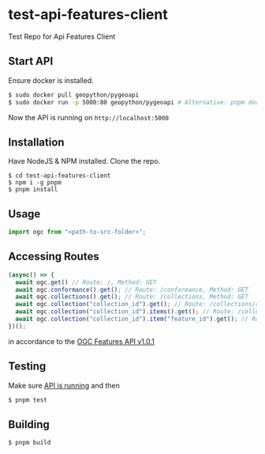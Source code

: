 # test-api-features-client
Test Repo for Api Features Client

## Start API
Ensure docker is installed.

```bash
$ sudo docker pull geopython/pygeoapi
$ sudo docker run -p 5000:80 geopython/pygeoapi # Alternative: pnpm docker
```

Now the API is running on `http://localhost:5000`

## Installation
Have NodeJS & NPM installed. Clone the repo.
```
$ cd test-api-features-client
$ npm i -g pnpm
$ pnpm install
```

## Usage
```ts
import ogc from "<path-to-src-folder>";
```

## Accessing Routes
```ts
(async() => {
  await ogc.get() // Route: /, Method: GET
  await ogc.conformance().get(); // Route: /conformance, Method: GET
  await ogc.collections().get(); // Route: /collections, Method: GET
  await ogc.collection("collection_id").get(); // Route: /collections/collection_id, Method: GET
  await ogc.collection("collection_id").items().get(); // Route: /collections/collection_id/items, Method: GET
  await ogc.collection("collection_id").item("feature_id").get(); // Route : /collections/collection_id/items/feature_id, Method: GET
})();
```

in accordance to the [OGC Features API v1.0.1](https://app.swaggerhub.com/apis/OGC/ogcapi-features-1-example-1/1.0.1)

## Testing
Make sure [API is running](#start-api) and then

```bash
$ pnpm test
```

## Building
```bash
$ pnpm build
```
